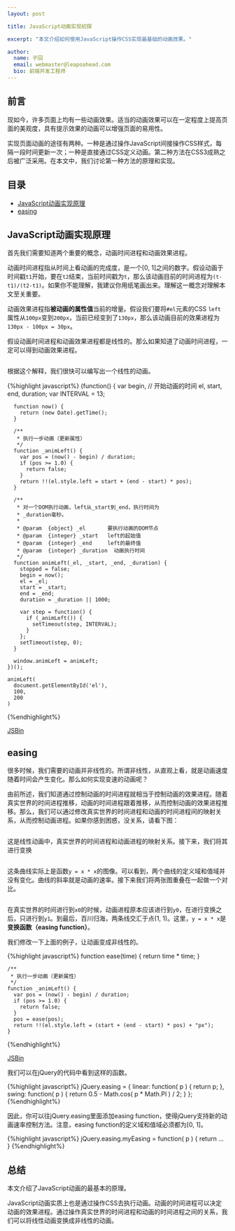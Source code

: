 ```yaml
---
layout: post

title: JavaScript动画实现初探

excerpt: "本文介绍如何使用JavaScript操作CSS实现最基础的动画效果。"

author:
  name: 子回
  email: webmaster@leapoahead.com
  bio: 前端开发工程师
---
```


## 前言
现如今，许多页面上均有一些动画效果。适当的动画效果可以在一定程度上提高页面的美观度，具有提示效果的动画可以增强页面的易用性。

实现页面动画的途径有两种。一种是通过操作JavaScript间接操作CSS样式，每隔一段时间更新一次；一种是直接通过CSS定义动画。第二种方法在CSS3成熟之后被广泛采用。在本文中，我们讨论第一种方法的原理和实现。

## 目录

- [JavaScript动画实现原理](#JavaScript动画实现原理)
- [easing](#easing)

<span id="JavaScript动画实现原理"></span>
## JavaScript动画实现原理
首先我们需要知道两个重要的概念，动画时间进程和动画效果进程。

动画时间进程指从时间上看动画的完成度，是一个\[0, 1\]之间的数字。假设动画于时间戳`t1`开始，要在`t2`结束，当前时间戳为`t`，那么该动画目前的时间进程为`(t-t1)/(t2-t1)`。如果你不能理解，我建议你用纸笔画出来。理解这一概念对理解本文至关重要。

动画效果进程指**被动画的属性值**当前的增量。假设我们要将`#el`元素的CSS `left` 属性从`100px`变到`200px`，当前已经变到了`130px`，那么该动画目前的效果进程为`130px - 100px = 30px`。

假设动画时间进程和动画效果进程都是线性的。那么如果知道了动画时间进程，一定可以得到动画效果进程。

<img src="/images/2014-05-11-getting-started-with-implementations-of-script-based-animations/1.png" class="img-responsive" alt="">

根据这个解释，我们很快可以编写出一个线性的动画。

{%highlight javascript%}
    (function() {
      var begin, // 开始动画的时间
        el, start, end, duration; 
      var INTERVAL = 13;

      function now() {
        return (new Date).getTime();
      }

      /**
       * 执行一步动画（更新属性）
       */
      function _animLeft() {
        var pos = (now() - begin) / duration;
        if (pos >= 1.0) {
          return false;
        }
        return !!(el.style.left = start + (end - start) * pos);
      }

      /**
       * 对一个DOM执行动画，left从_start到_end，执行时间为
       * _duration毫秒。
       * 
       * @param  {object} _el       要执行动画的DOM节点
       * @param  {integer} _start   left的起始值
       * @param  {integer} _end     left的最终值
       * @param  {integer} _duration  动画执行时间
       */
      function animLeft(_el, _start, _end, _duration) {
        stopped = false;
        begin = now();
        el = _el;
        start = _start;
        end = _end;
        duration = _duration || 1000;

        var step = function() {
          if (_animLeft()) {
            setTimeout(step, INTERVAL);
          }
        };
        setTimeout(step, 0);
      }

      window.animLeft = animLeft;
    })();

    animLeft(
      document.getElementById('el'),
      100,
      200
    )
{%endhighlight%}

[JSBin](http://jsbin.com/fugey/1/edit)

<span id="easing"></span>
## easing
很多时候，我们需要的动画并非线性的。所谓非线性，从直观上看，就是动画速度随着时间会产生变化。那么如何实现变速的动画呢？

由前所述，我们知道通过控制动画的时间进程就相当于控制动画的效果进程。随着真实世界的时间进程推移，动画的时间进程跟着推移，从而控制动画的效果进程推移。那么，我们可以通过修改真实世界的时间进程和动画的时间进程间的映射关系，从而控制动画进程。如果你感到困惑，没关系，请看下图：

<img src="/images/2014-05-11-getting-started-with-implementations-of-script-based-animations/2.png" class="img-responsive" alt="">

这是线性动画中，真实世界的时间进程和动画进程的映射关系。接下来，我们将其进行变换

<img src="/images/2014-05-11-getting-started-with-implementations-of-script-based-animations/3.png" class="img-responsive" alt="">

这条曲线实际上是函数`y = x * x`的图像。可以看到，两个曲线的定义域和值域并没有变化。曲线的斜率就是动画的速率。接下来我们将两张图重叠在一起做一个对比。

<img src="/images/2014-05-11-getting-started-with-implementations-of-script-based-animations/4.png" class="img-responsive" alt="">

在真实世界的时间进行到`x0`的时候，动画进程原本应该进行到`y0`，在进行变换之后，只进行到`y1`。到最后，百川归海，两条线交汇于点(1, 1)。这里，`y = x * x`是**变换函数（easing function）**。

我们修改一下上面的例子，让动画变成非线性的。

{%highlight javascript%}
    function ease(time) {
      return time * time;
    }

    /**
     * 执行一步动画（更新属性）
     */
    function _animLeft() {
      var pos = (now() - begin) / duration;
      if (pos >= 1.0) {
        return false;
      }
      pos = ease(pos);
      return !!(el.style.left = (start + (end - start) * pos) + "px");
    }
{%endhighlight%}

[JSBin](http://jsbin.com/sigoq/2/edit)

我们可以在jQuery的代码中看到这样的函数。

{%highlight javascript%}
    jQuery.easing = {
      linear: function( p ) {
        return p;
      },
      swing: function( p ) {
        return 0.5 - Math.cos( p * Math.PI ) / 2;
      }
    };
{%endhighlight%}

因此，你可以往jQuery.easing里面添加easing function，使得jQuery支持新的动画速率控制方法。注意，easing function的定义域和值域必须都为\[0, 1\]。

{%highlight javascript%}
    jQuery.easing.myEasing = function( p ) { return ... }
{%endhighlight%}

## 总结
本文介绍了JavaScript动画的最基本的原理。

JavaScript动画实质上也是通过操作CSS去执行动画。动画的时间进程可以决定动画的效果进程。通过操作真实世界的时间进程和动画的时间进程之间的关系，我们可以将线性动画变换成非线性的动画。
